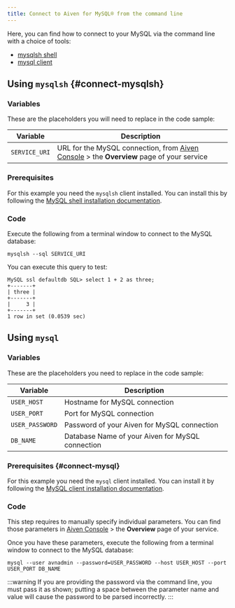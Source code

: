 ```yaml
---
title: Connect to Aiven for MySQL® from the command line
---
```


Here, you can find how to connect to your MySQL via the command line
with a choice of tools:

-   [mysqlsh shell](/docs/products/mysql/howto/connect-from-cli#connect-mysqlsh)
-   [mysql client](/docs/products/mysql/howto/connect-from-cli#connect-mysql)

## Using `mysqlsh` {#connect-mysqlsh}

### Variables

These are the placeholders you will need to replace in the code sample:

| Variable      | Description                                                                                                           |
| ------------- | --------------------------------------------------------------------------------------------------------------------- |
| `SERVICE_URI` | URL for the MySQL connection, from [Aiven Console](https://console.aiven.io/) > the **Overview** page of your service |


### Prerequisites

For this example you need the `mysqlsh` client installed. You can
install this by following the [MySQL shell installation
documentation](https://dev.mysql.com/doc/mysql-shell/8.0/en/mysql-shell-install.html).

### Code

Execute the following from a terminal window to connect to the MySQL
database:

```
mysqlsh --sql SERVICE_URI
```

You can execute this query to test:

```
MySQL ssl defaultdb SQL> select 1 + 2 as three;
+-------+
| three |
+-------+
|     3 |
+-------+
1 row in set (0.0539 sec)
```

## Using `mysql`

### Variables

These are the placeholders you need to replace in the code sample:

| Variable        | Description                                      |
| --------------- | ------------------------------------------------ |
| `USER_HOST`     | Hostname for MySQL connection                    |
| `USER_PORT`     | Port for MySQL connection                        |
| `USER_PASSWORD` | Password of your Aiven for MySQL connection      |
| `DB_NAME`       | Database Name of your Aiven for MySQL connection |

### Prerequisites {#connect-mysql}

For this example you need the `mysql` client installed. You can install
it by following the [MySQL client installation
documentation](https://dev.mysql.com/doc/refman/8.0/en/mysql.html).

### Code

This step requires to manually specify individual parameters. You can
find those parameters in [Aiven Console](https://console.aiven.io) >
the **Overview** page of your service.

Once you have these parameters, execute the following from a terminal
window to connect to the MySQL database:

```
mysql --user avnadmin --password=USER_PASSWORD --host USER_HOST --port USER_PORT DB_NAME
```

:::warning
If you are providing the password via the command line, you must pass it
as shown; putting a space between the parameter name and value will
cause the password to be parsed incorrectly.
:::

